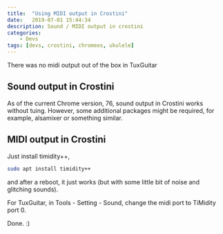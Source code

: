 ```yaml
---
title:  "Using MIDI output in Crostini"
date:   2019-07-01 15:44:34
description: Sound / MIDI output in crostini
categories: 
    - Devs
tags: [devs, crostini, chromeos, ukulele]
---
```


There was no midi output out of the box in TuxGuitar

## Sound output in Crostini

As of the current Chrome version, 76, sound output in Crostini works without tuing. However, some additional packages might be required, for example, alsamixer or something similar.

## MIDI output in Crostini

Just install timidity++,

```bash
sudo apt install timidity++
```

and after a reboot, it just works (but with some little bit of noise and glitching sounds).

For TuxGuitar, in Tools - Setting - Sound, change the midi port to TiMidity port 0.

Done. :)
